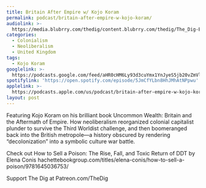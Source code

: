 ```yaml
---
title: Britain After Empire w/ Kojo Koram
permalink: podcast/britain-after-empire-w-kojo-koram/
audiolink: >-
  https://media.blubrry.com/thedig/content.blubrry.com/thedig/The_Dig-EP_367-Koram-fixed.mp3
categories:
  - Colonialism
  - Neoliberalism
  - United Kingdom
tags:
  - Kojo Koram
googlelink: >-
  https://podcasts.google.com/feed/aHR0cHM6Ly93d3cuYmx1YnJyeS5jb20vZmVlZHMvdGhlZGlnLnhtbA/episode/aHR0cHM6Ly90aGVkaWcuYmx1YnJyeS5uZXQvP3A9MjI0OA?sa=X&ved=0CAUQkfYCahcKEwi44f7r1b-AAxUAAAAAHQAAAAAQNg
spotifylink: 'https://open.spotify.com/episode/5JmCfYLbn8HhJMhAtNPpwu'
applelink: >-
  https://podcasts.apple.com/us/podcast/britain-after-empire-w-kojo-koram/id1043245989?i=1000575923394
layout: post
---
```


Featuring Kojo Koram on his brilliant book Uncommon Wealth: Britain and the Aftermath of Empire. How neoliberalism reorganized colonial capitalist plunder to survive the Third Worldist challenge, and then boomeranged back into the British metropole—a history obscured by rendering “decolonization” into a symbolic culture war battle.

Check out How to Sell a Poison: The Rise, Fall, and Toxic Return of DDT by Elena Conis hachettebookgroup.com/titles/elena-conis/how-to-sell-a-poison/9781645036753/

Support The Dig at Patreon.com/TheDig
